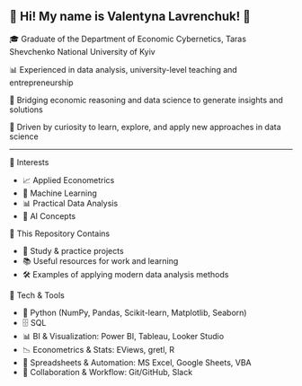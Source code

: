 ## 👋 Hi! My name is Valentyna Lavrenchuk! 👋

🎓 Graduate of the Department of Economic Cybernetics, Taras Shevchenko National University of Kyiv

📊 Experienced in data analysis, university-level teaching and entrepreneurship

🚀 Bridging economic reasoning and data science to generate insights and solutions

🧠 Driven by curiosity to learn, explore, and apply new approaches in data science

---

🔎 Interests
- 📈 Applied Econometrics
- 🤖 Machine Learning
- 📊 Practical Data Analysis
- 🧠 AI Concepts

📂 This Repository Contains
- 📘 Study & practice projects
- 📚 Useful resources for work and learning
- 🛠️ Examples of applying modern data analysis methods

🔧 Tech & Tools
- 🐍 Python (NumPy, Pandas, Scikit-learn, Matplotlib, Seaborn)
- 🗄️ SQL
- 📊 BI & Visualization: Power BI, Tableau, Looker Studio
- 📉 Econometrics & Stats: EViews, gretl, R
- 📑 Spreadsheets & Automation: MS Excel, Google Sheets, VBA
- 🤝 Collaboration & Workflow: Git/GitHub, Slack

